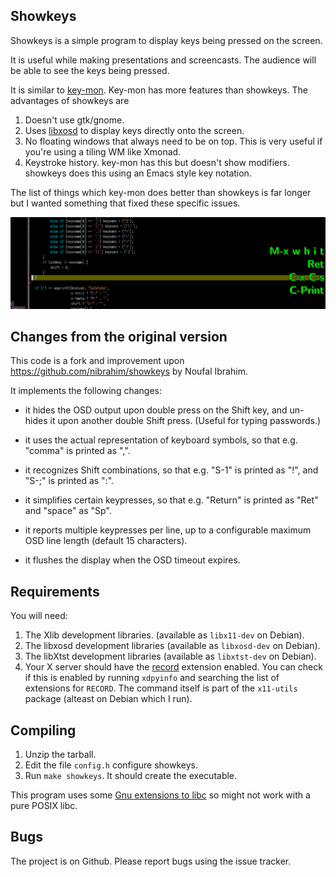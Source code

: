Showkeys
--------

Showkeys is a simple program to display keys being pressed on the screen.

It is useful while making presentations and screencasts. The audience
will be able to see the keys being pressed.

It is similar to [key-mon](http://code.google.com/p/key-mon/). Key-mon
has more features than showkeys. The advantages of showkeys are

1. Doesn't use gtk/gnome.
2. Uses [libxosd](http://sourceforge.net/projects/libxosd/) to display
   keys directly onto the screen.
3. No floating windows that always need to be on top. This is very
   useful if you're using a tiling WM like Xmonad.
4. Keystroke history. key-mon has this but doesn't show
   modifiers. showkeys does this using an Emacs style key notation.

The list of things which key-mon does better than showkeys is far
longer but I wanted something that fixed these specific issues.

![screenshot](screenshot.png)

Changes from the original version
---------------------------------

This code is a fork and improvement upon
https://github.com/nibrahim/showkeys by Noufal Ibrahim.

It implements the following changes:

- it hides the OSD output upon double press on the Shift key, and
  un-hides it upon another double Shift press. (Useful for typing passwords.)

- it uses the actual representation of keyboard symbols, so that
  e.g. "comma" is printed as ",".

- it recognizes Shift combinations, so that e.g. "S-1" is printed as
  "!", and "S-;" is printed as ":".

- it simplifies certain keypresses, so that e.g. "Return" is printed
  as "Ret" and "space" as "Sp".

- it reports multiple keypresses per line, up to a configurable
  maximum OSD line length (default 15 characters).

- it flushes the display when the OSD timeout expires.

Requirements
------------

You will need:

1. The Xlib development libraries. (available as `libx11-dev` on Debian).
2. The libxosd development libraries (available as `libxosd-dev` on Debian).
3. The libXtst development libraries (available as `libxtst-dev` on Debian).
4. Your X server should have the [record](http://www.x.org/releases/X11R7.6/doc/libXtst/recordlib.html) extension enabled. You can check if this is enabled by running `xdpyinfo` and searching the list of extensions for `RECORD`. The command itself is part of the `x11-utils` package (alteast on Debian which I run).

Compiling
---------

1. Unzip the tarball.
2. Edit the file `config.h` configure showkeys.
3. Run `make showkeys`. It should create the executable. 

This program uses some [Gnu extensions to libc](http://www.crasseux.com/books/ctutorial/asprintf.html) so might not work with a pure POSIX libc.

Bugs
----

The project is on Github. Please report bugs using the issue tracker.


